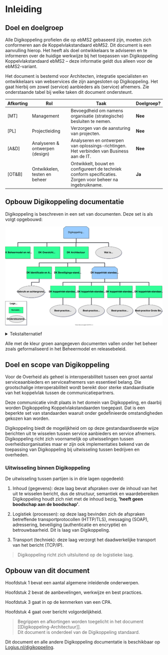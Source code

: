 # Inleiding

## Doel en doelgroep

Alle Digikoppeling profielen die op ebMS2 gebaseerd zijn, moeten zich conformeren aan de Koppelvlakstandaard ebMS2. Dit document is een aanvulling hierop. Het heeft als doel ontwikkelaars te adviseren en te informeren over de huidige werkwijze bij het toepassen van Digikoppeling Koppelvlakstandaard ebMS2 – deze informatie geldt dus alleen voor de ebMS2-variant.

Het document is bestemd voor Architecten, integratie specialisten en ontwikkelaars van webservices die zijn aangesloten op Digikoppeling. Het gaat hierbij om zowel (service) aanbieders als (service) afnemers. Zie onderstaande tabel bij welke taken dit document ondersteunt.

| Afkorting | Rol                             | Taak                                                                                                       | Doelgroep? |
|-----------|---------------------------------|------------------------------------------------------------------------------------------------------------|------------|
| [MT]      | Management                      | Bevoegdheid om namens organisatie (strategische) besluiten te nemen.                                       | **Nee**    |
| [PL]      | Projectleiding                  | Verzorgen van de aansturing van projecten.                                                                 | **Nee**    |
| [A&D]     | Analyseren & ontwerpen (design) | Analyseren en ontwerpen van oplossings-richtingen. Het verbinden van Business aan de IT.                   | **Nee**    |
| [OT&B]    | Ontwikkelen, testen en beheer   | Ontwikkelt, bouwt en configureert de techniek conform specificaties. Zorgen voor beheer na ingebruikname.  | **Ja**     |

## Opbouw Digikoppeling documentatie

Digikoppeling is beschreven in een set van documenten. Deze set is als volgt opgebouwd:

![Overzicht van de onderdelen van de Digikoppeling Standaard, de standaard is onderverdeeld in normatieve en ondersteunende onderdelen](media/DK_Specificatie_structuur.svg "Opbouw documentatie Digikoppeling")

<details>
    <summary> Tekstalternatief </summary>
<ul>
	<li>Digikoppeling Standaard
		<ul>
			<li> <a href="https://publicatie.centrumvoorstandaarden.nl/dk/beheer/">DK Beheermodel en releasebeleid</a>* </li>
			<li> <a href="https://publicatie.centrumvoorstandaarden.nl/dk/actueel/">DK Overzicht Actuele Documentatie en Compliance</a>* </li>
			<li> <a href="https://publicatie.centrumvoorstandaarden.nl/dk/architectuur">DK Architectuur</a>*
				<ul>
					<li> <a href="https://publicatie.centrumvoorstandaarden.nl/dk/idauth/">DK Identificatie en Authenticatie</a>*
						<ul>
							<li><i> <a href="https://publicatie.centrumvoorstandaarden.nl/dk/gbachtcert/">Digikoppeling Gebruik en Achtergronden Certificaten</a></i>† </li>
						</ul>
					</li>
					<li> <a href="https://publicatie.centrumvoorstandaarden.nl/dk/beveilig/">DK Beveiligingsstandaarden en voorschriften</a>* </li>
					<li>Koppelvlakstandaarden
						<ul>
							<li> <a href="https://publicatie.centrumvoorstandaarden.nl/dk/restapi/">DK Koppelvlakstandaard REST-API</a>*
								<ul>
									<li><i>Best-practice REST-API</i>† </li>
								</ul>
							</li>
							<li> <a href="https://publicatie.centrumvoorstandaarden.nl/dk/wus/">DK Koppelvlakstandaard WUS</a>*
								<ul>
									<li><i><a href="https://publicatie.centrumvoorstandaarden.nl/dk/bpwus">Best-practice WUS</a></i>† </li>
								</ul>
							</li>
							<li> <a href="https://publicatie.centrumvoorstandaarden.nl/dk/ebms/">DK Koppelvlakstandaard ebMS2</a>*
								<ul>
									<li> <i><a href="https://publicatie.centrumvoorstandaarden.nl/dk/bpebms">Best-practice ebMS2</a></i>† </li>
								</ul>
							</li>
							<li> <a href="https://publicatie.centrumvoorstandaarden.nl/dk/gb/">DK Koppelvlakstandaard Grote Berichten</a>*
								<ul>
									<li> <i><a href="https://publicatie.centrumvoorstandaarden.nl/dk/bpgb">Best-practice Grote Berichten</a></i>†</li>
								</ul>
							</li>
						</ul>
					</li>
				</ul>
			</li>
			<li>
    <i><a href="https://publicatie.centrumvoorstandaarden.nl/dk/watisdk/">Wat is Digikoppeling</a></i>†
  </li>
		</ul>
	</li>
</ul>
<p>* Normatief document</p>
<p>† Ondersteunend document</p>
</details>


Alle met de kleur groen aangegeven documenten vallen onder het beheer zoals geformaliseerd in het Beheermodel en releasebeleid.

## Doel en scope van Digikoppeling

Voor de Overheid als geheel is interoperabiliteit tussen een groot aantal serviceaanbieders en serviceafnemers van essentieel belang. Die grootschalige interoperabiliteit wordt bereikt door sterke standaardisatie van het koppelvlak tussen de communicatiepartners.

Deze communicatie vindt plaats in het domein van Digikoppeling, en daarbij worden Digikoppeling Koppelvlakstandaarden toegepast. Dat is een beperkte set van standaarden waaruit onder gedefinieerde omstandigheden gekozen kan worden.

Digikoppeling biedt de mogelijkheid om op deze gestandaardiseerde wijze berichten uit te wisselen tussen service aanbieders en service afnemers. Digikoppeling richt zich voornamelijk op uitwisselingen tussen overheidsorganisaties maar er zijn ook implementaties bekend van de toepassing van Digikoppeling bij uitwisseling tussen bedrijven en overheden.

### Uitwisseling binnen Digikoppeling

De uitwisseling tussen partijen is in drie lagen opgedeeld:

1. Inhoud (gegevens): deze laag bevat afspraken over de inhoud van het uit te wisselen bericht, dus de structuur, semantiek en waardebereiken <BR>
Digikoppeling houdt zich niet met de inhoud bezig, **'heeft geen boodschap aan de boodschap'**.

2. Logistiek (processen): op deze laag bevinden zich de afspraken betreffende transportprotocollen (HTTP/TLS), messaging (SOAP), adressering, beveiliging (authenticatie en encryptie) en betrouwbaarheid. Dit is laag van Digikoppeling.

3. Transport (techniek): deze laag verzorgt het daadwerkelijke transport van het bericht (TCP/IP).

> Digikoppeling richt zich uitsluitend op de logistieke laag.

## Opbouw van dit document

Hoofdstuk 1 bevat een aantal algemene inleidende onderwerpen.

Hoofdstuk 2 bevat de aanbevelingen, werkwijze en best practices.

Hoofdstuk 3 gaat in op de kenmerken van een CPA.

Hoofdstuk 4 gaat over bericht volgordelijkheid.

> Begrippen en afkortingen worden toegelicht in het document [[Digikoppeling-Architectuur]].  
> Dit document is onderdeel van de Digikoppeling standaard.

<div class="note">Dit document en alle andere Digikoppeling documentatie is beschikbaar op <a href="http://www.logius.nl/digikoppeling">Logius.nl/digikoppeling</a>.
</div>
